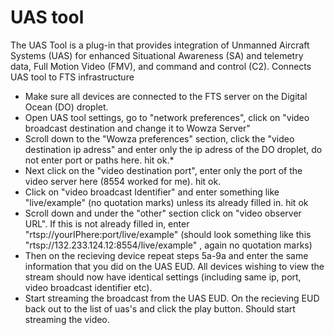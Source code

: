  # UAS tool

The UAS Tool is a plug-in that provides integration of Unmanned Aircraft Systems (UAS) for enhanced Situational Awareness (SA) and telemetry data, Full Motion Video (FMV), and command and control (C2).
 Connects UAS tool to FTS infrastructure
 * Make sure all devices are connected to the FTS server on the Digital Ocean (DO) droplet.
 * Open UAS tool settings, go to "network preferences", click on "video broadcast destination and change it to Wowza Server"
 * Scroll down to the "Wowza preferences" section, click the "video destination ip adress" and enter only the ip adress of the DO droplet, do not enter port or paths here. hit ok.*
 * Next click on the "video destination port", enter only the port of the video server here (8554 worked for me). hit ok.
 * Click on "video broadcast Identifier" and enter something like "live/example" (no quotation marks) unless its already filled in. hit ok
 *  Scroll down and under the "other" section click on "video observer URL". If this is not already filled in, enter "rtsp://yourIPhere:port/live/example" (should look something like this "rtsp://132.233.124.12:8554/live/example" , again no quotation marks)
 * Then on the recieving device repeat steps 5a-9a and enter the same information that you did on the UAS EUD. All devices wishing to view the stream should now have identical settings (including same ip, port, video broadcast identifier etc). 
 * Start streaming the broadcast from the UAS EUD. On the recieving EUD back out to the list of uas's and click the play button. Should start streaming the video.
